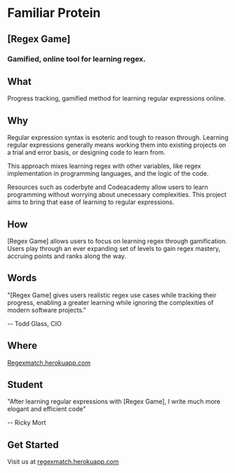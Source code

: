 # Familiar Protein

## [Regex Game]

### Gamified, online tool for learning regex.

## What
  Progress tracking, gamified method for learning regular expressions online.

## Why
  Regular expression syntax is esoteric and tough to reason through. Learning
regular expressions generally means working them into existing projects on a trial and error
basis, or designing code to learn from.

  This approach mixes learning regex with other variables, like regex implementation in 
programming languages, and the logic of the code. 

  Resources such as coderbyte and Codeacademy allow users to learn programming without
worrying about unecessary complexities. This project aims to bring that ease of learning
to regular expressions. 

## How
  [Regex Game] allows users to focus on learning regex through gamification. Users play through
an ever expanding set of levels to gain regex mastery, accruing points and ranks along the way.

## Words
  "[Regex Game] gives users realistic regex use cases while tracking their progress, enabling
a greater learning while ignoring the complexities of modern software projects."

  -- Todd Glass, CIO
  
## Where
  [Regexmatch.herokuapp.com](http://regexmatch.herokuapp.com)

## Student
  "After learning regular expressions with [Regex Game], I write much more elogant and efficient
code"

  -- Ricky Mort
  
## Get Started
 Visit us at [regexmatch.herokuapp.com](http://regexmatch.herokuapp.com)  
